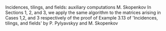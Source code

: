 Incidences, tilings, and fields: auxiliary computations
M. Skopenkov
In Sections 1, 2, and 3, we apply the same algorithm to the matrices arising in Cases 1,2, and 3 respectively of the proof of Example 3.13 of 'Incidences, tilings, and fields' by P. Pylyavskyy and M. Skopenkov
